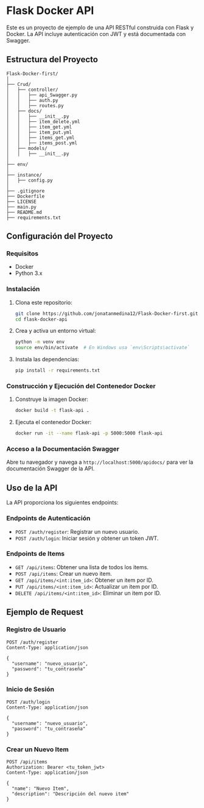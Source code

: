 
# Flask Docker API

Este es un proyecto de ejemplo de una API RESTful construida con Flask y Docker. La API incluye autenticación con JWT y está documentada con Swagger.

## Estructura del Proyecto

```plaintext
Flask-Docker-first/
│
├── Crud/
│   ├── controller/
│   │   ├── api_Swagger.py
│   │   ├── auth.py
│   │   ├── routes.py
│   ├── docs/
│   │   ├── __init__.py
│   │   ├── item_delete.yml
│   │   ├── item_get.yml
│   │   ├── item_put.yml
│   │   ├── items_get.yml
│   │   ├── items_post.yml
│   ├── models/
│   │   ├── __init__.py
│
├── env/
│
├── instance/
│   ├── config.py
│
├── .gitignore
├── Dockerfile
├── LICENSE
├── main.py
├── README.md
├── requirements.txt
```

## Configuración del Proyecto

### Requisitos

- Docker
- Python 3.x

### Instalación

1. Clona este repositorio:

   ```bash
   git clone https://github.com/jonatanmedina12/Flask-Docker-first.git
   cd flask-docker-api
   ```

2. Crea y activa un entorno virtual:

   ```bash
   python -m venv env
   source env/bin/activate  # En Windows usa `env\Scripts\activate`
   ```

3. Instala las dependencias:

   ```bash
   pip install -r requirements.txt
   ```

### Construcción y Ejecución del Contenedor Docker

1. Construye la imagen Docker:

   ```bash
   docker build -t flask-api .
   ```

2. Ejecuta el contenedor Docker:

   ```bash
   docker run -it --name flask-api -p 5000:5000 flask-api
   ```

### Acceso a la Documentación Swagger

Abre tu navegador y navega a `http://localhost:5000/apidocs/` para ver la documentación Swagger de la API.

## Uso de la API

La API proporciona los siguientes endpoints:

### Endpoints de Autenticación

- `POST /auth/register`: Registrar un nuevo usuario.
- `POST /auth/login`: Iniciar sesión y obtener un token JWT.

### Endpoints de Items

- `GET /api/items`: Obtener una lista de todos los items.
- `POST /api/items`: Crear un nuevo item.
- `GET /api/items/<int:item_id>`: Obtener un item por ID.
- `PUT /api/items/<int:item_id>`: Actualizar un item por ID.
- `DELETE /api/items/<int:item_id>`: Eliminar un item por ID.

## Ejemplo de Request

### Registro de Usuario

```http
POST /auth/register
Content-Type: application/json

{
  "username": "nuevo_usuario",
  "password": "tu_contraseña"
}
```

### Inicio de Sesión

```http
POST /auth/login
Content-Type: application/json

{
  "username": "nuevo_usuario",
  "password": "tu_contraseña"
}
```

### Crear un Nuevo Item

```http
POST /api/items
Authorization: Bearer <tu_token_jwt>
Content-Type: application/json

{
  "name": "Nuevo Item",
  "description": "Descripción del nuevo item"
}
```

